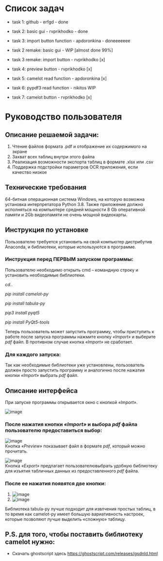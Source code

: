 # Список задач
* task 1: github - erfgd - done
* task 2: basic gui - rvprikhodko - done
* task 3: import button function - apdoronkina - doneeeeeee

* task 2 remake: basic gui - WIP [almost done 99%]
* task 3 remake: import button - rvprikhodko [x]
* task 4: preview button - rvprikhodko [x]
* task 5: camelot read function - apdoronkina [x]
* task 6: pypdf3 read function - nikitos WIP
* task 7: camelot button - rvprikhodko [x]

# Руководство пользователя
## Описание решаемой задачи:
1.	Чтение файлов формата .pdf и отображение их содержимого на экране
2.	Захват всех таблиц внутри этого файла
3.	Реализация возможности экспорта таблиц в формате .xlsx или .csv
4.	Поддержка подстройки параметров OCR приложения, если качество низкое

## Технические требования
64-битная операционная система Windows, на которую возможна установка интерпретатора Python 3.8. Также приложение должно исполняться на компьютере средней мощности 8 Gb оперативной памяти и 2Gb видеопамяти не очень мощной видеокарты.

## Инструкция по установке
Пользователю требуется установить на свой компьютер дистрибутив Anaconda, и библиотеки, которые используются в программе.
### Инструкция перед ПЕРВЫМ запуском программы:
Пользователю необходимо открыть cmd – командную строку и установить необходимые библиотеки.

*cd..*

*pip install camelot-py*

*pip install tabula-py*

*pip3 install pyqt5*

*pip install PyQt5-tools*

Теперь пользователь может запустить программу, чтобы приступить к работе после запуска программы нажмите кнопку *«Import»* и выберите *pdf* файл. В противном случае кнопка *«Import»* не сработает.
### Для каждого запуска: 
Так как необходимые библиотеки уже установлены, пользователь должен просто запустить программу и аналогично после нажатия кнопки *«Import»* выбрать *pdf* файл.

## Описание интерфейса 
При запуске программы открывается окно с кнопкой *«Import»*.

 ![image](https://user-images.githubusercontent.com/100873734/166367258-40eefc60-e5b8-4371-9494-ce4783980119.png)

### После нажатия кнопки *«Import»* и выбора *pdf* файла пользователю предоставиться выбор:

![image](https://user-images.githubusercontent.com/100873734/166367737-aef30dae-0d77-43e4-ae76-233cbf44be36.png)                  
Кнопка *«Preview»* показывает файл в формате *pdf*, который можно прочитать.

![image](https://user-images.githubusercontent.com/100873734/166368741-4dbf5689-67b2-4678-a592-fe19faffbc32.png)                
Кнопка *«Export»* предлагает пользователювыбрать удобную библиотеку для изъятия табличных данных из предоставленного *pdf* файла. 
### После ее нажатия появятся две кнопки: 

1.	![image](https://user-images.githubusercontent.com/100873734/166369976-476c0690-0fc4-455f-a2a2-56096b8b96d7.png)                                 
2. ![image](https://user-images.githubusercontent.com/100873734/166370992-eaf2708d-7020-46f9-a087-c132a58eb441.png)
                  

 Библиотека tabula-py лучше подходит для извлчения простых таблиц, в то время как camelot-py имеет большую вариативность настроек, которые позволяют лучше выделить «сложную» таблицу.

## P.S. для того, чтобы поставить библиотеку camelot нужно:
* Скачать ghostscript здесь https://ghostscript.com/releases/gsdnld.html
